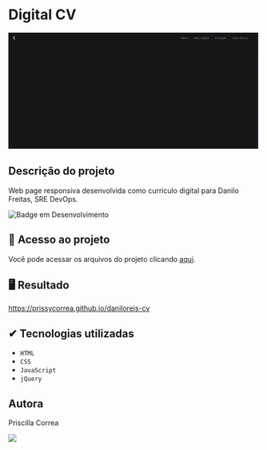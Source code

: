 # Digital CV

<img src="https://github.com/prissycorrea/daniloreis-cv/blob/main/assets/img/screen-capture.gif?raw=true" alt="curriculum web page preview">

## Descrição do projeto
Web page responsiva desenvolvida como currículo digital para Danilo Freitas, SRE DevOps.

![Badge em Desenvolvimento](https://img.shields.io/badge/STATUS-CONCLUIDO-green)

## 📁 Acesso ao projeto
Você pode acessar os arquivos do projeto clicando [aqui](https://github.com/prissycorrea/daniloreis-cv).

## 🖥 Resultado
https://prissycorrea.github.io/daniloreis-cv

## ✔ Tecnologias utilizadas
- ``HTML``
- ``CSS``
- ``JavaScript``
- ``jQuery``

## Autora
Priscilla Correa

<img src="https://cdn.jsdelivr.net/gh/devicons/devicon/icons/linkedin/linkedin-original.svg" width=30px>
